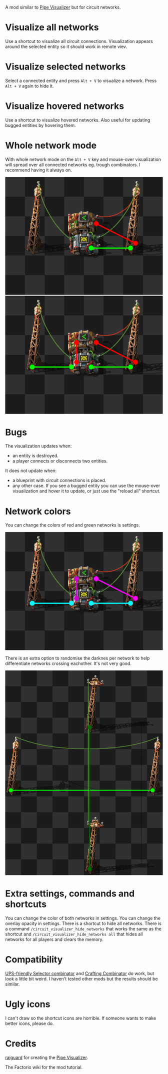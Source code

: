 A mod similar to [Pipe Visualizer](https://mods.factorio.com/mod/PipeVisualizer) but for circuit networks.

# Visualize all networks
Use a shortcut to visualize all circuit connections.
Visualization appears around the selected entity so it should work in remote viev.

# Visualize selected networks
Select a connected entity and press `Alt + V` to visualize a network.
Press `Alt + V` again to hide it.

# Visualize hovered networks
Use a shortcut to visualize hovered networks.
Also useful for updating bugged entities by hovering them.

# Whole network mode
With whole network mode on the `Alt + V` key and mouse-over visualization will spread over all connected networks eg. trough combinators. I recommend having it always on.

![Whole network mode off](https://github.com/M10241024/Factorio-Circuit-Visualizer/blob/main/screenshots/whole_network_mode_off.png)
![Whole network mode on](https://github.com/M10241024/Factorio-Circuit-Visualizer/blob/main/screenshots/visualization_on.png)

# Bugs
The visualization updates when:
- an entity is destroyed.
- a player connects or disconnects two entities.

It does not update when:
- a blueprint with circuit connections is placed.
- any other case.
If you see a bugged entity you can use the mouse-over visualization and hover it to update, or just use the "reload all" shortcut.

# Network colors
You can change the colors of red and green networks is settings.

![Whole network mode off](https://github.com/M10241024/Factorio-Circuit-Visualizer/blob/main/screenshots/alternative_colors.png)

There is an extra option to randomise the darknes per network to help differentiate networks crossing eachother. It's not very good.

![Whole network mode off](https://github.com/M10241024/Factorio-Circuit-Visualizer/blob/main/screenshots/random_darkness.png)

# Extra settings, commands and shortcuts
You can change the color of both networks in settings.
You can change the overlay opacity in settings.
There is a shortcut to hide all networks.
There is a command `/circuit_visualizer_hide_networks` that works the same as the shortcut and `/circuit_visualizer_hide_networks all` that hides all networks for all players and clears the memory.

# Compatibility
[UPS-friendly Selector combinator](https://mods.factorio.com/mod/selector-combinator) and [Crafting Combinator](https://mods.factorio.com/mod/crafting_combinator) do work, but look a little bit weird.
I haven't tested other mods but the results should be similar.

# Ugly icons
I can't draw so the shortcut icons are horrible. If someone wants to make better icons, please do.

# Credits
[raiguard](https://mods.factorio.com/user/raiguard) for creating the [Pipe Visualizer](https://mods.factorio.com/mod/PipeVisualizer).

The Factorio wiki for the mod tutorial.
